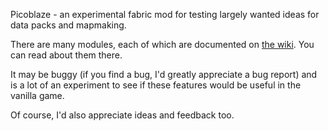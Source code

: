 Picoblaze - an experimental fabric mod for testing largely wanted ideas for data packs and mapmaking.

There are many modules, each of which are documented on [the wiki](https://github.com/lolgeny/picoblaze/wiki).
You can read about them there.

It may be buggy
(if you find a bug, I'd greatly appreciate a bug report)
and is a lot of an experiment to see if these features
would be useful in the vanilla game.

Of course, I'd also appreciate ideas and feedback too.